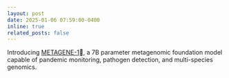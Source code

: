 ```yaml
---
layout: post
date: 2025-01-06 07:59:00-0400
inline: true
related_posts: false
---
```


Introducing [METAGENE-1](https://metagene.ai/)🧬, a 7B parameter metagenomic foundation model capable of pandemic monitoring, pathogen detection, and multi-species genomics. 